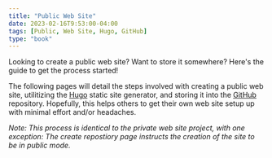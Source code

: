 ```yaml
---
title: "Public Web Site"
date: 2023-02-16T9:53:00-04:00
tags: [Public, Web Site, Hugo, GitHub]
type: "book"
---
```

Looking to create a public web site?  Want to store it somewhere?  Here's the guide to get the process started!

<!--more-->

The following pages will detail the steps involved with creating a public web site, utilitizing the [Hugo](https://gohugo.io/) static site generator, and storing it into the [GitHub](https://github.com/) repository.  Hopefully, this helps others to get their own web site setup up with minimal effort and/or headaches.

*Note: This process is identical to the private web site project, with one exception:  The create repostiory page instructs the creation of the site to be in public mode.*